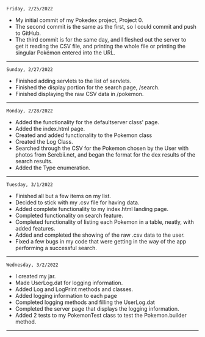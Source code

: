 ```
Friday, 2/25/2022
```
<ul>
<li>My initial commit of my Pokedex project, Project 0.
<li>The second commit is the same as the first, so I could commit and push to GitHub.
<li>The third commit is for the same day, and I fleshed out the server to<br>
get it reading the CSV file, and printing the whole file or printing the<br>
singular Pok&eacute;mon entered into the URL.
</ul>
<hr>

```
Sunday, 2/27/2022
```
<ul>
<li>Finished adding servlets to the list of servlets.</li>
<li>Finished the display portion for the search page, /search.</li>
<li>Finished displaying the raw CSV data in /pokemon.</li>
</ul>
<hr>

```
Monday, 2/28/2022
```
<ul>
<li>Added the functionality for the defaultserver class' page.</li>
<li>Added the index.html page.</li>
<li>Created and added functionality to the Pokemon class</li>
<li>Created the Log Class.</li>
<li>Searched through the CSV for the Pokemon chosen by the User with
photos from Serebii.net, and began the format for the dex results of the
search results.</li>
<li>Added the Type enumeration.
</li>
</ul>
<hr>

```
Tuesday, 3/1/2022
```
<ul>
<li>Finished all but a few items on my list.</li>
<li>Decided to stick with my .csv file for having data.</li>
<li>Added complete functionality to my index.html landing page.</li>
<li>Completed functionality on search feature.</li>
<li>Completed functionality of listing each Pokemon
    in a table, neatly, with added features.</li>
<li>Added and completed the showing of the raw .csv data to the user.</li>
<li>Fixed a few bugs in my code that were getting in the way
    of the app performing a successful search.</li>
</ul>
<hr>

```
Wednesday, 3/2/2022
```
<ul>
<li>I created my jar.</li>
<li>Made UserLog.dat for logging information.</li>
<li>Added Log and LogPrint methods and classes.</li>
<li>Added logging information to each page</li>
<li>Completed logging methods and filling the UserLog.dat</li>
<li>Completed the server page that displays the logging information.</li>
<li>Added 2 tests to my PokemonTest class to test the Pokemon.builder method.</li>
</ul>
<hr>


